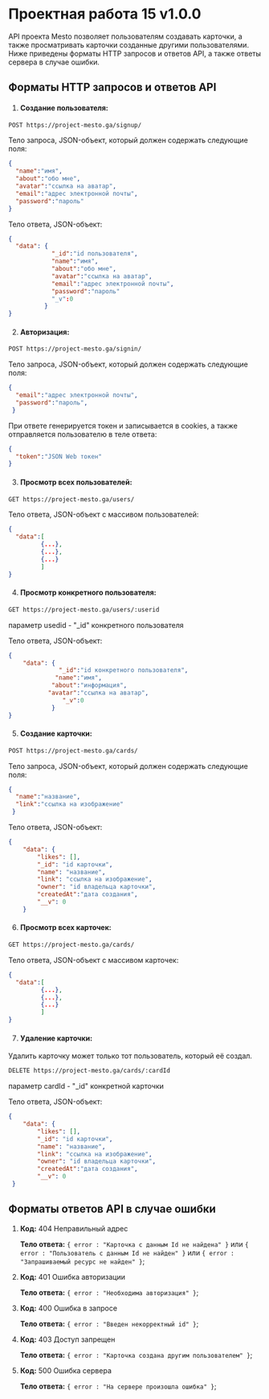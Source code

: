 # Проектная работа 15 v1.0.0

API проекта Mesto позволяет пользователям создавать карточки, а также просматривать карточки созданные другими пользователями. Ниже приведены форматы HTTP запросов и ответов API, а также ответы сервера в случае ошибки.

## Форматы HTTP запросов и ответов API

1. #### Создание пользователя:

```html
POST https://project-mesto.ga/signup/
```
Тело запроса, JSON-объект, который должен содержать следующие поля:
```json
{
  "name":"имя",
  "about":"обо мне",
  "avatar":"ссылка на аватар",
  "email":"адрес электронной почты",
  "password":"пароль"
}
```
Тело ответа, JSON-объект:
```json
{
  "data": { 
            "_id":"id пользователя",
            "name":"имя",
            "about":"обо мне",
            "avatar":"ссылка на аватар",
            "email":"адрес электронной почты",
            "password":"пароль"
            "_v":0
          }
}
```
2. #### Авторизация:

```html
POST https://project-mesto.ga/signin/
```
Тело запроса, JSON-объект, который должен содержать следующие поля:
```json
{
  "email":"адрес электронной почты",
  "password":"пароль",
 }
```
При ответе генерируется токен и записывается в cookies, а также отправляется пользователю в теле ответа:
```json
{
  "token":"JSON Web токен"
}
```
3. #### Просмотр всех пользователей:

```html
GET https://project-mesto.ga/users/
```
Тело ответа, JSON-объект с массивом пользователей:
```json
{
  "data":[
         {...},
         {...},
         {...}
         ]
}
```
4. #### Просмотр конкретного пользователя:

```html
GET https://project-mesto.ga/users/:userid
```
параметр usedid - "_id" конкретного пользователя

Тело ответа, JSON-объект:
```json
{
    "data": {
              "_id":"id конкретного пользователя",
             "name":"имя",
            "about":"информация",
           "avatar":"ссылка на аватар",
               "_v":0
            }
}
```
5. #### Создание карточки:

```html
POST https://project-mesto.ga/cards/
```
Тело запроса, JSON-объект, который должен содержать следующие поля:
```json
{
  "name":"название",
  "link":"ссылка на изображение"
 }
```
Тело ответа, JSON-объект:
```json
{
    "data": {
        "likes": [],
        "_id": "id карточки",
        "name": "название",
        "link": "ссылка на изображение",
        "owner": "id владельца карточки",
        "createdAt":"дата создания",
        "__v": 0
    }
```
6. #### Просмотр всех карточек:

```html
GET https://project-mesto.ga/cards/
```
Тело ответа, JSON-объект с массивом карточек:
```json
{
  "data":[
         {...},
         {...},
         {...}
         ]
}
```
7. #### Удаление карточки:

Удалить карточку может только тот пользователь, который её создал.

```html
DELETE https://project-mesto.ga/cards/:cardId
```
параметр cardId - "_id" конкретной карточки

Тело ответа, JSON-объект:
```json
{
    "data": {
        "likes": [],
        "_id": "id карточки",
        "name": "название",
        "link": "ссылка на изображение",
        "owner": "id владельца карточки",
        "createdAt":"дата создания",
        "__v": 0
 }
```
## Форматы ответов API в случае ошибки

1. **Код:** 404 Неправильный адрес  

   **Тело ответа:** `{ error : "Карточка с данным Id не найдена" }` или 
`{ error : "Пользователь с данным Id не найден" }` или `{ error : "Запрашиваемый ресурс не найден" }`;

2. **Код:** 401 Ошибка авторизации  

   **Тело ответа:** `{ error : "Необходима авторизация" }`;

3. **Код:** 400 Ошибка в запросе

   **Тело ответа:** `{ error : "Введен некорректный id" }`;

4. **Код:** 403 Доступ запрещен

   **Тело ответа:** `{ error : "Карточка создана другим пользователем" }`;

5. **Код:** 500 Ошибка сервера

   **Тело ответа:** `{ error : "На сервере произошла ошибка" }`;
